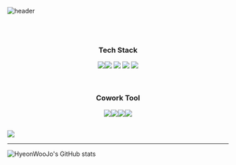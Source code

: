 ![header](https://capsule-render.vercel.app/api?type=soft&color=9033FF&height=300&section=header&text=^-^&fontSize=90&fontColor=FEFEFE)

<br/>
<br/>


<h3 align='center'> Tech Stack </h3>


<p align='center'>
<img src="https://img.shields.io/badge/python-3776AB?style=for-the-badge&logo=python&logoColor=white"><img src="https://img.shields.io/badge/django-092E20?style=for-the-badge&logo=django&logoColor=white">
<img src="https://img.shields.io/badge/mysql-4479A1?style=for-the-badge&logo=mysql&logoColor=white"> <img src="https://img.shields.io/badge/linux-FCC624?style=for-the-badge&logo=linux&logoColor=black"> <img src="https://img.shields.io/badge/amazonaws-232F3E?style=for-the-badge&logo=amazonaws&logoColor=white"> 
  
</p>

</br>


<h3 align='center'> Cowork Tool </h3>

<p align='center'>
<img src="https://img.shields.io/badge/github-181717?style=for-the-badge&logo=github&logoColor=white"><img src="https://img.shields.io/badge/git-F05032?style=for-the-badge&logo=git&logoColor=white"><img src="https://img.shields.io/badge/slack-181717?style=for-the-badge&logo=slack&logoColor=white"><img src="https://img.shields.io/badge/Postman-FF6C37?style=flat-square&logo=Postman&logoColor=white"/>
</p>

</br>

<a href=https://github.com/HyeonWooJo/github-readme-stats>
  <img align='center' src=https://github-readme-stats.vercel.app/api/top-langs/?username=HyeonWooJo&layout=compact />
</a>



</br>

---

<!-- GitHub Stats -->


![HyeonWooJo's GitHub stats](https://github-readme-stats.vercel.app/api?username=HyeonWooJo&show_icons=true&theme=dark)

